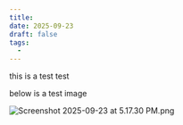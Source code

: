 ```yaml
---
title: 
date: 2025-09-23
draft: false
tags:
  - 
---
```

this is a test test

below is a test image


![Screenshot 2025-09-23 at 5.17.30 PM.png](/images/Screenshot%202025-09-23%20at%205.17.30%20PM.png)
